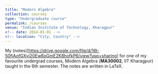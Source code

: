 ```yaml
---
title: "Modern Algebra"
collection: courses
type: "Undergraduate course"
permalink: /courses
venue: "Indian Institute of Technology, Kharagpur"
<!-- date: 2014-01-01 -->
<!-- location: "City, Country" -->
---
```


My (notes)[https://drive.google.com/file/d/16t-50fjAofGXvj20Ew6pGmE2K8hofkP6/view?usp=sharing] for one of my favourite undergrad courses, Modern Algebra (**MA30002**, IIT Kharagpur) taught in the 6th semester. The notes are written in LaTeX.